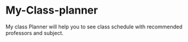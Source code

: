 My-Class-planner
================

My class Planner will help you to see class schedule with recommended professors and subject.
